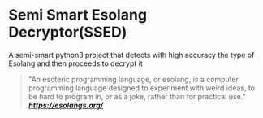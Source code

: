 # Semi Smart Esolang Decryptor(SSED)
A semi-smart python3 project that detects with high accuracy the type of Esolang and then proceeds to decrypt it
> "An esoteric programming language, or esolang, is a computer programming language designed to experiment with weird ideas, to be hard to program in, or as a joke, rather than for practical use."
> ***https://esolangs.org/***
